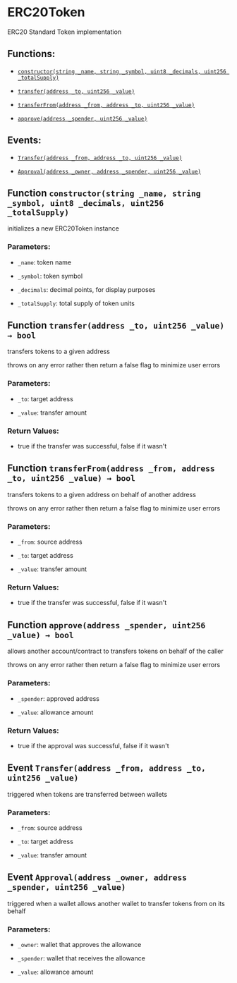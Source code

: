 # ERC20Token

ERC20 Standard Token implementation

## Functions:

* [`constructor(string _name, string _symbol, uint8 _decimals, uint256 _totalSupply)`](erc20token.md#ERC20Token-constructor-string-string-uint8-uint256-)

* [`transfer(address _to, uint256 _value)`](erc20token.md#ERC20Token-transfer-address-uint256-)

* [`transferFrom(address _from, address _to, uint256 _value)`](erc20token.md#ERC20Token-transferFrom-address-address-uint256-)

* [`approve(address _spender, uint256 _value)`](erc20token.md#ERC20Token-approve-address-uint256-)

## Events:

* [`Transfer(address _from, address _to, uint256 _value)`](erc20token.md#ERC20Token-Transfer-address-address-uint256-)

* [`Approval(address _owner, address _spender, uint256 _value)`](erc20token.md#ERC20Token-Approval-address-address-uint256-)

## Function `constructor(string _name, string _symbol, uint8 _decimals, uint256 _totalSupply)` <a id="ERC20Token-constructor-string-string-uint8-uint256-"></a>

initializes a new ERC20Token instance

### Parameters:

* `_name`: token name

* `_symbol`: token symbol

* `_decimals`: decimal points, for display purposes

* `_totalSupply`: total supply of token units

## Function `transfer(address _to, uint256 _value) → bool` <a id="ERC20Token-transfer-address-uint256-"></a>

transfers tokens to a given address

throws on any error rather then return a false flag to minimize user errors

### Parameters:

* `_to`: target address

* `_value`: transfer amount

### Return Values:

* true if the transfer was successful, false if it wasn't

## Function `transferFrom(address _from, address _to, uint256 _value) → bool` <a id="ERC20Token-transferFrom-address-address-uint256-"></a>

transfers tokens to a given address on behalf of another address

throws on any error rather then return a false flag to minimize user errors

### Parameters:

* `_from`: source address

* `_to`: target address

* `_value`: transfer amount

### Return Values:

* true if the transfer was successful, false if it wasn't

## Function `approve(address _spender, uint256 _value) → bool` <a id="ERC20Token-approve-address-uint256-"></a>

allows another account/contract to transfers tokens on behalf of the caller

throws on any error rather then return a false flag to minimize user errors

### Parameters:

* `_spender`: approved address

* `_value`: allowance amount

### Return Values:

* true if the approval was successful, false if it wasn't

## Event `Transfer(address _from, address _to, uint256 _value)` <a id="ERC20Token-Transfer-address-address-uint256-"></a>

triggered when tokens are transferred between wallets

### Parameters:

* `_from`: source address

* `_to`: target address

* `_value`: transfer amount

## Event `Approval(address _owner, address _spender, uint256 _value)` <a id="ERC20Token-Approval-address-address-uint256-"></a>

triggered when a wallet allows another wallet to transfer tokens from on its behalf

### Parameters:

* `_owner`: wallet that approves the allowance

* `_spender`: wallet that receives the allowance

* `_value`: allowance amount

